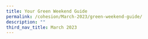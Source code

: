 ```yaml
---
title: Your Green Weekend Guide
permalink: /cohesion/March-2023/green-weekend-guide/
description: ""
third_nav_title: March 2023
---
```


